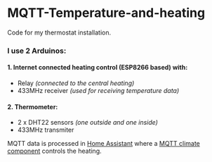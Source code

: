 
# MQTT-Temperature-and-heating

Code for my thermostat installation.

### I use 2 Arduinos:
#### 1. Internet connected heating control (ESP8266 based) with:
-  Relay *(connected to the central heating)* 
-  433MHz receiver *(used for receiving temperature data)*
#### 2. Thermometer:
- 2 x DHT22 sensors *(one outside and one inside)*
- 433MHz transmiter 

MQTT data is processed in [Home Assistant](https://home-assistant.io/) where a [MQTT climate component](https://home-assistant.io/components/climate.mqtt/) controls the heating.

